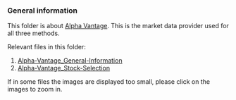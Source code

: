 ### General information
This folder is about [Alpha Vantage](https://www.alphavantage.co/#page-top). This is the market data provider used for all three methods.


Relevant files in this folder:
1. [Alpha-Vantage_General-Information](Alpha-Vantage_General-Information.md)
2. [Alpha-Vantage_Stock-Selection](Alpha-Vantage_Stock-Selection.md)

If in some files the images are displayed too small, please click on the images to zoom in. 
